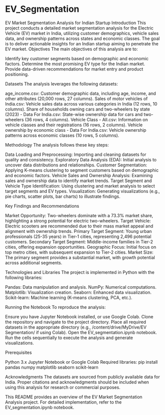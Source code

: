 # EV_Segmentation
EV Market Segmentation Analysis for Indian Startup
Introduction
This project conducts a detailed market segmentation analysis for the Electric Vehicle (EV) market in India, utilizing customer demographics, vehicle sales data, and ownership patterns across states and economic classes. The goal is to deliver actionable insights for an Indian startup aiming to penetrate the EV market.
Objectives
The main objectives of this analysis are to:

Identify key customer segments based on demographic and economic factors.
Determine the most promising EV type for the Indian market.
Provide data-driven recommendations for market entry and product positioning.

Datasets
The analysis leverages the following datasets:

age_income.csv: Customer demographic data, including age, income, and other attributes (20,000 rows, 27 columns).
Sales of motor vehicles of India.csv: Vehicle sales data across various categories in India (12 rows, 10 columns).
Share of households owning cars and two-wheelers by state (2023) - Data For India.csv: State-wise ownership data for cars and two-wheelers (36 rows, 4 columns).
Vehicle Class - All.csv: Information on vehicle classes and their registrations (16 rows, 2 columns).
Vehicle ownership by economic class - Data For India.csv: Vehicle ownership patterns across economic classes (10 rows, 5 columns).

Methodology
The analysis follows these key steps:

Data Loading and Preprocessing: Importing and cleaning datasets for quality and consistency.
Exploratory Data Analysis (EDA): Initial analysis to uncover data distributions and relationships.
Customer Segmentation: Applying K-means clustering to segment customers based on demographic and economic factors.
Vehicle Sales and Ownership Analysis: Examining sales and ownership data to identify market trends.
Target Segment and Vehicle Type Identification: Using clustering and market analysis to select target segments and EV types.
Visualization: Generating visualizations (e.g., pie charts, scatter plots, bar charts) to illustrate findings.

Key Findings and Recommendations

Market Opportunity: Two-wheelers dominate with a 73.3% market share, highlighting a strong potential for electric two-wheelers.
Target Vehicle: Electric scooters are recommended due to their mass market appeal and alignment with ownership trends.
Primary Target Segment: Young urban professionals (25-35 years) in Tier-1 cities, representing 2,496 potential customers.
Secondary Target Segment: Middle-income families in Tier-2 cities, offering expansion opportunities.
Geographic Focus: Initial focus on top metro cities, with subsequent expansion to Tier-2 cities.
Market Size: The primary segment provides a substantial market, with growth potential across additional segments.

Technologies and Libraries
The project is implemented in Python with the following libraries:

Pandas: Data manipulation and analysis.
NumPy: Numerical computations.
Matplotlib: Visualization creation.
Seaborn: Enhanced data visualization.
Scikit-learn: Machine learning (K-means clustering, PCA, etc.).

Running the Notebook
To reproduce the analysis:

Ensure you have Jupyter Notebook installed, or use Google Colab.
Clone the repository and navigate to the project directory.
Place all required datasets in the appropriate directory (e.g., /content/drive/MyDrive/EV Segmentation/ if using Colab).
Open the EV_segmentation.ipynb notebook.
Run the cells sequentially to execute the analysis and generate visualizations.

Prerequisites

Python 3.x
Jupyter Notebook or Google Colab
Required libraries: pip install pandas numpy matplotlib seaborn scikit-learn

Acknowledgments
The datasets are sourced from publicly available data for India. Proper citations and acknowledgments should be included when using this analysis for research or commercial purposes.

This README provides an overview of the EV Market Segmentation Analysis project. For detailed implementation, refer to the EV_segmentation.ipynb notebook.
